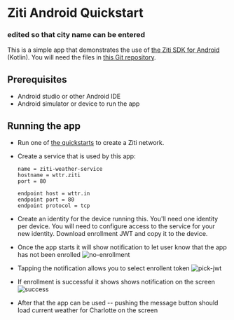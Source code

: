 # Ziti Android Quickstart

### edited so that city name can be entered

This is a simple app that demonstrates the use of [the Ziti SDK for Android](https://github.com/openziti/ziti-sdk-android#readme) (Kotlin). You will need the files in [this Git repository](https://github.com/openziti/ziti-android-app).

## Prerequisites

* Android studio or other Android IDE
* Android simulator or device to run the app

## Running the app

* Run one of [the quickstarts](https://docs.openziti.io/docs/learn/quickstarts/network/) to create a Ziti network.
* Create a service that is used by this app:

    ```
    name = ziti-weather-service
    hostname = wttr.ziti
    port = 80
    
    endpoint host = wttr.in
    endpoint port = 80
    endpoint protocol = tcp
    ```

* Create an identity for the device running this. You'll need one identity per device.
  You will need to configure access to the service for your new identity.
  Download enrollment JWT and copy it to the device.
* Once the app starts it will show notification to let user know that the app has not been enrolled
  ![no-enrollment](doc/no-enrollment.png)
* Tapping the notification allows you to select enrollent token
  ![pick-jwt](doc/pick-jwt.png)
*  If enrollment is successful it shows shows notification on the screen
  ![success](doc/enrollment-success.png)
* After that the app can be used -- pushing the message button should load current weather 
  for Charlotte on the screen
